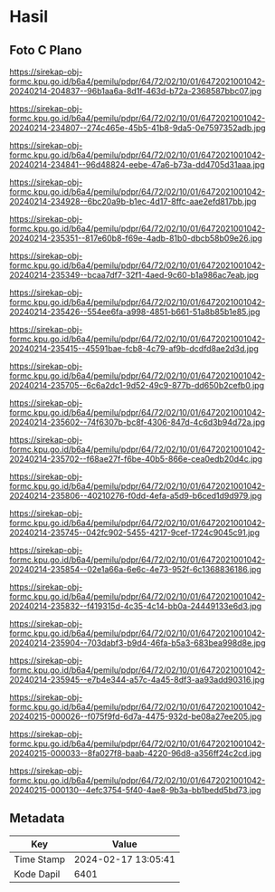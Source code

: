 # Hasil

## Foto C Plano

https://sirekap-obj-formc.kpu.go.id/b6a4/pemilu/pdpr/64/72/02/10/01/6472021001042-20240214-204837--96b1aa6a-8d1f-463d-b72a-2368587bbc07.jpg

https://sirekap-obj-formc.kpu.go.id/b6a4/pemilu/pdpr/64/72/02/10/01/6472021001042-20240214-234807--274c465e-45b5-41b8-9da5-0e7597352adb.jpg

https://sirekap-obj-formc.kpu.go.id/b6a4/pemilu/pdpr/64/72/02/10/01/6472021001042-20240214-234841--96d48824-eebe-47a6-b73a-dd4705d31aaa.jpg

https://sirekap-obj-formc.kpu.go.id/b6a4/pemilu/pdpr/64/72/02/10/01/6472021001042-20240214-234928--6bc20a9b-b1ec-4d17-8ffc-aae2efd817bb.jpg

https://sirekap-obj-formc.kpu.go.id/b6a4/pemilu/pdpr/64/72/02/10/01/6472021001042-20240214-235351--817e60b8-f69e-4adb-81b0-dbcb58b09e26.jpg

https://sirekap-obj-formc.kpu.go.id/b6a4/pemilu/pdpr/64/72/02/10/01/6472021001042-20240214-235349--bcaa7df7-32f1-4aed-9c60-b1a986ac7eab.jpg

https://sirekap-obj-formc.kpu.go.id/b6a4/pemilu/pdpr/64/72/02/10/01/6472021001042-20240214-235426--554ee6fa-a998-4851-b661-51a8b85b1e85.jpg

https://sirekap-obj-formc.kpu.go.id/b6a4/pemilu/pdpr/64/72/02/10/01/6472021001042-20240214-235415--45591bae-fcb8-4c79-af9b-dcdfd8ae2d3d.jpg

https://sirekap-obj-formc.kpu.go.id/b6a4/pemilu/pdpr/64/72/02/10/01/6472021001042-20240214-235705--6c6a2dc1-9d52-49c9-877b-dd650b2cefb0.jpg

https://sirekap-obj-formc.kpu.go.id/b6a4/pemilu/pdpr/64/72/02/10/01/6472021001042-20240214-235602--74f6307b-bc8f-4306-847d-4c6d3b94d72a.jpg

https://sirekap-obj-formc.kpu.go.id/b6a4/pemilu/pdpr/64/72/02/10/01/6472021001042-20240214-235702--f68ae27f-f6be-40b5-866e-cea0edb20d4c.jpg

https://sirekap-obj-formc.kpu.go.id/b6a4/pemilu/pdpr/64/72/02/10/01/6472021001042-20240214-235806--40210276-f0dd-4efa-a5d9-b6ced1d9d979.jpg

https://sirekap-obj-formc.kpu.go.id/b6a4/pemilu/pdpr/64/72/02/10/01/6472021001042-20240214-235745--042fc902-5455-4217-9cef-1724c9045c91.jpg

https://sirekap-obj-formc.kpu.go.id/b6a4/pemilu/pdpr/64/72/02/10/01/6472021001042-20240214-235854--02e1a66a-6e6c-4e73-952f-6c1368836186.jpg

https://sirekap-obj-formc.kpu.go.id/b6a4/pemilu/pdpr/64/72/02/10/01/6472021001042-20240214-235832--f419315d-4c35-4c14-bb0a-24449133e6d3.jpg

https://sirekap-obj-formc.kpu.go.id/b6a4/pemilu/pdpr/64/72/02/10/01/6472021001042-20240214-235904--703dabf3-b9d4-46fa-b5a3-683bea998d8e.jpg

https://sirekap-obj-formc.kpu.go.id/b6a4/pemilu/pdpr/64/72/02/10/01/6472021001042-20240214-235945--e7b4e344-a57c-4a45-8df3-aa93add90316.jpg

https://sirekap-obj-formc.kpu.go.id/b6a4/pemilu/pdpr/64/72/02/10/01/6472021001042-20240215-000026--f075f9fd-6d7a-4475-932d-be08a27ee205.jpg

https://sirekap-obj-formc.kpu.go.id/b6a4/pemilu/pdpr/64/72/02/10/01/6472021001042-20240215-000033--8fa027f8-baab-4220-96d8-a356ff24c2cd.jpg

https://sirekap-obj-formc.kpu.go.id/b6a4/pemilu/pdpr/64/72/02/10/01/6472021001042-20240215-000130--4efc3754-5f40-4ae8-9b3a-bb1bedd5bd73.jpg


## Metadata

| Key        | Value               |
| ---------- | ------------------- |
| Time Stamp | 2024-02-17 13:05:41 |
| Kode Dapil | 6401                |



